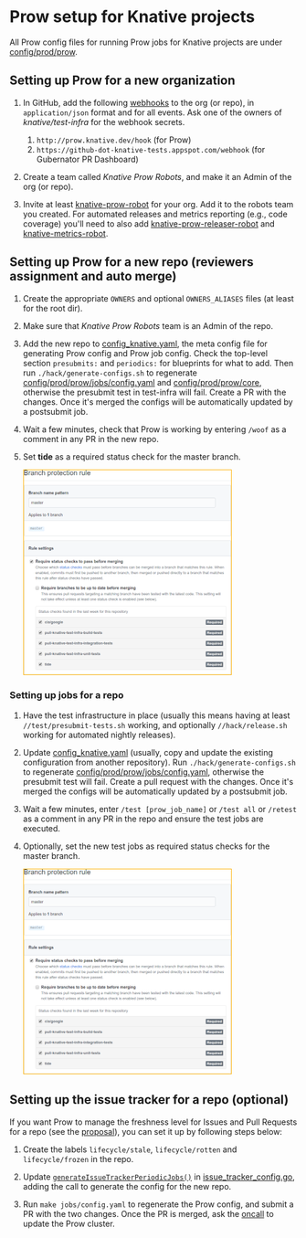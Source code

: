 # Prow setup for Knative projects

All Prow config files for running Prow jobs for Knative projects are under
[config/prod/prow](../config/prod/prow).

## Setting up Prow for a new organization

1. In GitHub, add the following
   [webhooks](https://developer.github.com/webhooks/) to the org (or repo), in
   `application/json` format and for all events. Ask one of the owners of
   _knative/test-infra_ for the webhook secrets.

   1. `http://prow.knative.dev/hook` (for Prow)
   1. `https://github-dot-knative-tests.appspot.com/webhook` (for Gubernator PR
      Dashboard)

1. Create a team called _Knative Prow Robots_, and make it an Admin of the org
   (or repo).

1. Invite at least [knative-prow-robot](https://github.com/knative-prow-robot)
   for your org. Add it to the robots team you created. For automated releases
   and metrics reporting (e.g., code coverage) you'll need to also add
   [knative-prow-releaser-robot](https://github.com/knative-prow-releaser-robot)
   and [knative-metrics-robot](https://github.com/knative-metrics-robot).

## Setting up Prow for a new repo (reviewers assignment and auto merge)

1. Create the appropriate `OWNERS` and optional `OWNERS_ALIASES` files (at least
   for the root dir).

1. Make sure that _Knative Prow Robots_ team is an Admin of the repo.

1. Add the new repo to
   [config_knative.yaml](../config/prod/prow/config_knative.yaml), the meta
   config file for generating Prow config and Prow job config. Check the
   top-level section `presubmits:` and `periodics:` for blueprints for what to
   add. Then run `./hack/generate-configs.sh` to regenerate
   [config/prod/prow/jobs/config.yaml](../config/prod/prow/jobs/config.yaml) and
   [config/prod/prow/core](../config/prod/prow/core), otherwise the presubmit
   test in test-infra will fail. Create a PR with the changes. Once it's merged
   the configs will be automatically updated by a postsubmit job.

1. Wait a few minutes, check that Prow is working by entering `/woof` as a
   comment in any PR in the new repo.

1. Set **tide** as a required status check for the master branch.

   ![Branch Checks](branch_checks.png)

### Setting up jobs for a repo

1. Have the test infrastructure in place (usually this means having at least
   `//test/presubmit-tests.sh` working, and optionally `//hack/release.sh`
   working for automated nightly releases).

1. Update [config_knative.yaml](../config/prod/prow/config_knative.yaml) (usually,
   copy and update the existing configuration from another repository). Run
   `./hack/generate-configs.sh` to regenerate
   [config/prod/prow/jobs/config.yaml](../config/prod/prow/jobs/config.yaml), otherwise
   the presubmit test will fail. Create a pull request with the changes. Once
   it's merged the configs will be automatically updated by a postsubmit job.

1. Wait a few minutes, enter `/test [prow_job_name]` or `/test all` or `/retest`
   as a comment in any PR in the repo and ensure the test jobs are executed.

1. Optionally, set the new test jobs as required status checks for the master
   branch.

   ![Branch Checks](branch_checks.png)

## Setting up the issue tracker for a repo (optional)

If you want Prow to manage the freshness level for Issues and Pull Requests for
a repo (see the
[proposal](https://docs.google.com/document/d/15sqqVxOGAXLNEDFp777NWIpevwrSMYbGQABFLNqiq5Q/edit#heading=h.n8a530nnrb)),
you can set it up by following steps below:

1. Create the labels `lifecycle/stale`, `lifecycle/rotten` and
   `lifecycle/frozen` in the repo.

1. Update
   [`generateIssueTrackerPeriodicJobs()`](https://github.com/knative/test-infra/blob/51c37921d4a7722855fcbb020db3c3865db1cb8f/ci/prow/issue_tracker_config.go#L48)
   in
   [issue_tracker_config.go](../tools/config-generator/issue_tracker_config.go),
   adding the call to generate the config for the new repo.

1. Run `make jobs/config.yaml` to regenerate the Prow config, and submit a PR
   with the two changes. Once the PR is merged, ask the
   [oncall](https://knative.github.io/test-infra/) to update the Prow cluster.

